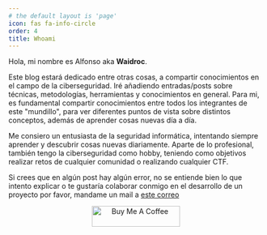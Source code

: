 ```yaml
---
# the default layout is 'page'
icon: fas fa-info-circle
order: 4
title: Whoami
---
```


Hola, mi nombre es Alfonso aka **Waidroc**.<br> 

Este blog estará dedicado entre otras cosas, a compartir conocimientos en el campo de la ciberseguridad. Iré añadiendo entradas/posts sobre técnicas, metodologías, herramientas y conocimientos en general. Para mi, es fundamental compartir conocimientos entre todos los integrantes de este "mundillo", para ver diferentes puntos de vista sobre distintos conceptos, además de aprender cosas nuevas día a día.

Me consiero un entusiasta de la seguridad informática, intentando siempre aprender y descubrir cosas nuevas diariamente. Aparte de lo profesional, también tengo la ciberseguridad como hobby, teniendo como objetivos realizar retos de cualquier comunidad o realizando cualquier CTF.

Si crees que en algún post hay algún error, no se entiende bien lo que intento explicar o te gustaría colaborar conmigo en el desarrollo de un proyecto por favor, mandame un mail a [este correo](mailto:waidroc@protonmail.com)


<p align="center">
<script src="https://tryhackme.com/badge/1208071"></script>
</p>

<p align="center">
<a href="https://www.buymeacoffee.com/waidrocx" target="_blank"><img src="https://cdn.buymeacoffee.com/buttons/default-orange.png" alt="Buy Me A Coffee" height="41" width="174"></a>
</p>
